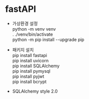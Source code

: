 # fastAPI

- 가상환경 설정\
  python -m venv venv\
  . ./venv/bin/activate\
  python -m pip install --upgrade pip
- 패키지 설치\
  pip install fastapi\
  pip install uvicorn\
  pip install SQLAlchemy\
  pip install pymysql\
  pip install pyjwt\
  pip install bcrypt

- SQLAlchemy style 2.0
